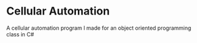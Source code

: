 # Cellular Automation
A cellular automation program I made for an object oriented programming class in C#
